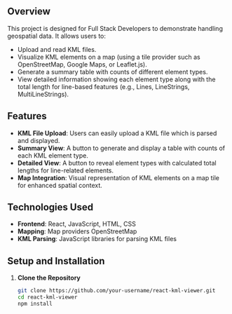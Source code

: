 ## Overview

This project is designed for Full Stack Developers to demonstrate handling geospatial data. It allows users to:
- Upload and read KML files.
- Visualize KML elements on a map (using a tile provider such as OpenStreetMap, Google Maps, or Leaflet.js).
- Generate a summary table with counts of different element types.
- View detailed information showing each element type along with the total length for line-based features (e.g., Lines, LineStrings, MultiLineStrings).

## Features

- **KML File Upload**: Users can easily upload a KML file which is parsed and displayed.
- **Summary View**: A button to generate and display a table with counts of each KML element type.
- **Detailed View**: A button to reveal element types with calculated total lengths for line-related elements.
- **Map Integration**: Visual representation of KML elements on a map tile for enhanced spatial context.

## Technologies Used

- **Frontend**: React, JavaScript, HTML, CSS
- **Mapping**: Map providers OpenStreetMap
- **KML Parsing**: JavaScript libraries for parsing KML files

## Setup and Installation

1. **Clone the Repository**
   ```bash
   git clone https://github.com/your-username/react-kml-viewer.git
   cd react-kml-viewer
   npm install



